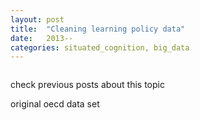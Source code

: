 ```yaml
---
layout: post
title:  "Cleaning learning policy data"
date:   2013--
categories: situated_cognition, big_data
---
```


![]()

check previous posts about this topic

original oecd data set